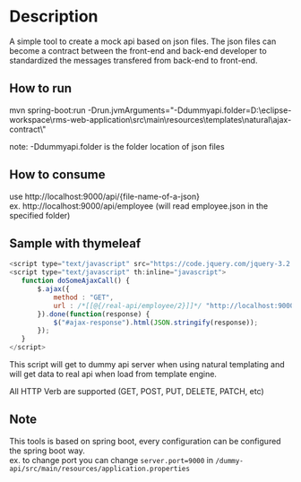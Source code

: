 # Description #
A simple tool to create a mock api based on json files. The json files can become a contract between the front-end and back-end developer to standardized the messages transfered from back-end to front-end.  
  
  
  
  
## How to run ##
mvn spring-boot:run -Drun.jvmArguments="-Ddummyapi.folder=D:\\eclipse-workspace\\rms-web-application\\src\\main\\resources\\templates\\natural\\ajax-contract\\" 

note: -Ddummyapi.folder is the folder location of json files




## How to consume ##
use http://localhost:9000/api/{file-name-of-a-json}   
ex. http://localhost:9000/api/employee (will read employee.json in the specified folder)




## Sample with thymeleaf ##
 ```javascript
 <script type="text/javascript" src="https://code.jquery.com/jquery-3.2.1.js"></script>
 <script type="text/javascript" th:inline="javascript">
	function doSomeAjaxCall() {
		$.ajax({
			method : "GET",
			url : /*[[@{/real-api/employee/2}]]*/ "http://localhost:9000/api/employee"
		}).done(function(response) {
			$("#ajax-response").html(JSON.stringify(response));
		});
	}
</script>
```

This script will get to dummy api server when using natural templating and will get data to real api when load from template engine.

All HTTP Verb are supported (GET, POST, PUT, DELETE, PATCH, etc)


## Note ##
This tools is based on spring boot, every configuration can be configured the spring boot way.  
ex. to change port you can change `server.port=9000` in `/dummy-api/src/main/resources/application.properties`